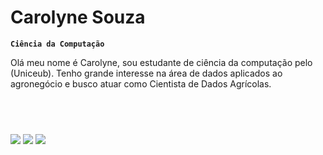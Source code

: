 # Carolyne Souza

**`Ciência da Computação`**

Olá meu nome é Carolyne, sou estudante de ciência da computação pelo (Uniceub). Tenho grande interesse na área de dados aplicados ao agronegócio e busco atuar como Cientista de Dados Agrícolas.



 ## ­

 <div> 
  <a href="https://www.instagram.com/carolyne.tech/" target="_blank"><img src="https://img.shields.io/badge/-Instagram-%23E4405F?style=for-the-badge&logo=instagram&logoColor=white" target="_blank"></a> 
  <a href = "mailto:carolynesouza.tech@gmail.com"><img src="https://img.shields.io/badge/-Gmail-%23333?style=for-the-badge&logo=gmail&logoColor=white" target="_blank"></a>
  <a href="https://www.linkedin.com/in/carolynesouzatech/" target="_blank"><img src="https://img.shields.io/badge/-LinkedIn-%230077B5?style=for-the-badge&logo=linkedin&logoColor=white" target="_blank"></a> 
  
   </div>

<br/>
<br/>
